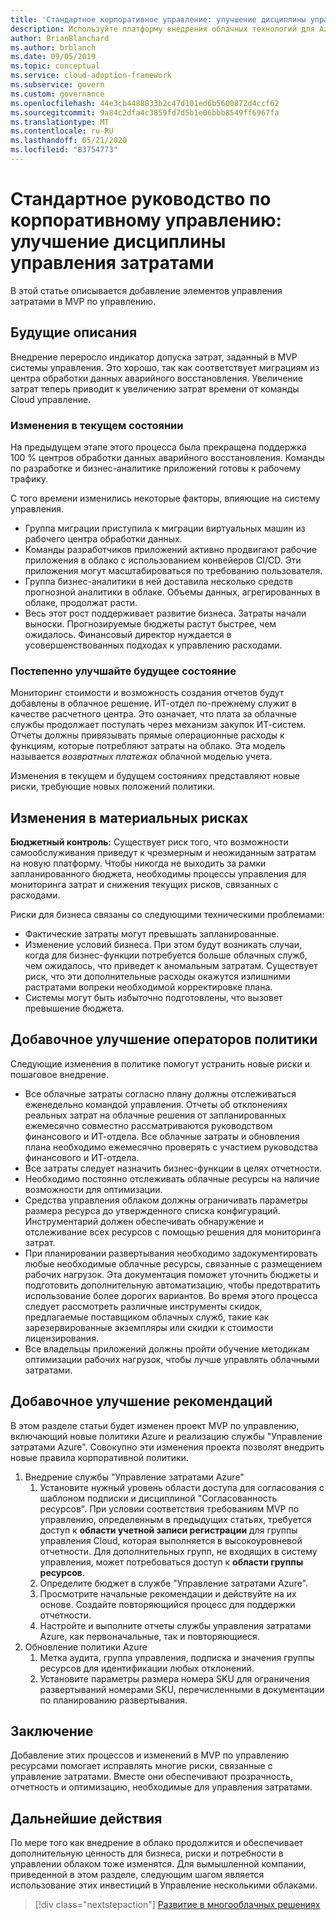 ```yaml
---
title: 'Стандартное корпоративное управление: улучшение дисциплины управления затратами'
description: Используйте платформу внедрения облачных технологий для Azure, чтобы узнать о добавлении элементов управления затратами в минимальный приемлемый продукт (MVP).
author: BrianBlanchard
ms.author: brblanch
ms.date: 09/05/2019
ms.topic: conceptual
ms.service: cloud-adoption-framework
ms.subservice: govern
ms.custom: governance
ms.openlocfilehash: 44e3cb4488833b2c47d101ed6b5600872d4ccf62
ms.sourcegitcommit: 9a84c2dfa4c3859fd7d5b1e06bbb8549ff6967fa
ms.translationtype: MT
ms.contentlocale: ru-RU
ms.lasthandoff: 05/21/2020
ms.locfileid: "83754773"
---
```

# <a name="standard-enterprise-governance-guide-improve-the-cost-management-discipline"></a>Стандартное руководство по корпоративному управлению: улучшение дисциплины управления затратами

В этой статье описывается добавление элементов управления затратами в MVP по управлению.

## <a name="advancing-the-narrative"></a>Будущие описания

<!-- docsTest:ignore DR -->

Внедрение переросло индикатор допуска затрат, заданный в MVP системы управления. Это хорошо, так как соответствует миграциям из центра обработки данных аварийного восстановления. Увеличение затрат теперь приводит к увеличению затрат времени от команды Cloud управление.

### <a name="changes-in-the-current-state"></a>Изменения в текущем состоянии

На предыдущем этапе этого процесса была прекращена поддержка 100 % центров обработки данных аварийного восстановления. Команды по разработке и бизнес-аналитике приложений готовы к рабочему трафику.

С того времени изменились некоторые факторы, влияющие на систему управления.

- Группа миграции приступила к миграции виртуальных машин из рабочего центра обработки данных.
- Команды разработчиков приложений активно продвигают рабочие приложения в облако с использованием конвейеров CI/CD. Эти приложения могут масштабироваться по требованию пользователя.
- Группа бизнес-аналитики в ней доставила несколько средств прогнозной аналитики в облаке. Объемы данных, агрегированных в облаке, продолжат расти.
- Весь этот рост поддерживает развитие бизнеса. Затраты начали выноски. Прогнозируемые бюджеты растут быстрее, чем ожидалось. Финансовый директор нуждается в усовершенствованных подходах к управлению расходами.

### <a name="incrementally-improve-the-future-state"></a>Постепенно улучшайте будущее состояние

Мониторинг стоимости и возможность создания отчетов будут добавлены в облачное решение. ИТ-отдел по-прежнему служит в качестве расчетного центра. Это означает, что плата за облачные службы продолжает поступать через механизм закупок ИТ-систем. Отчеты должны привязывать прямые операционные расходы к функциям, которые потребляют затраты на облако. Эта модель называется _возвратных платежах_ облачной моделью учета.

Изменения в текущем и будущем состояниях представляют новые риски, требующие новых положений политики.

## <a name="changes-in-tangible-risks"></a>Изменения в материальных рисках

**Бюджетный контроль:** Существует риск того, что возможности самообслуживания приведут к чрезмерным и неожиданным затратам на новую платформу. Чтобы никогда не выходить за рамки запланированного бюджета, необходимы процессы управления для мониторинга затрат и снижения текущих рисков, связанных с расходами.

Риски для бизнеса связаны со следующими техническими проблемами:

- Фактические затраты могут превышать запланированные.
- Изменение условий бизнеса. При этом будут возникать случаи, когда для бизнес-функции потребуется больше облачных служб, чем ожидалось, что приведет к аномальным затратам. Существует риск, что эти дополнительные расходы окажутся излишними растратами вопреки необходимой корректировке плана.
- Системы могут быть избыточно подготовлены, что вызовет превышение бюджета.

## <a name="incremental-improvement-of-the-policy-statements"></a>Добавочное улучшение операторов политики

Следующие изменения в политике помогут устранить новые риски и пошаговое внедрение.

- Все облачные затраты согласно плану должны отслеживаться еженедельно командой управления. Отчеты об отклонениях реальных затрат на облачные решения от запланированных ежемесячно совместно рассматриваются руководством финансового и ИТ-отдела. Все облачные затраты и обновления плана необходимо ежемесячно проверять с участием руководства финансового и ИТ-отдела.
- Все затраты следует назначить бизнес-функции в целях отчетности.
- Необходимо постоянно отслеживать облачные ресурсы на наличие возможности для оптимизации.
- Средства управления облаком должны ограничивать параметры размера ресурса до утвержденного списка конфигураций. Инструментарий должен обеспечивать обнаружение и отслеживание всех ресурсов с помощью решения для мониторинга затрат.
- При планировании развертывания необходимо задокументировать любые необходимые облачные ресурсы, связанные с размещением рабочих нагрузок. Эта документация поможет уточнить бюджеты и подготовить дополнительную автоматизацию, чтобы предотвратить использование более дорогих вариантов. Во время этого процесса следует рассмотреть различные инструменты скидок, предлагаемые поставщиком облачных служб, такие как зарезервированные экземпляры или скидки к стоимости лицензирования.
- Все владельцы приложений должны пройти обучение методикам оптимизации рабочих нагрузок, чтобы лучше управлять облачными затратами.

## <a name="incremental-improvement-of-the-best-practices"></a>Добавочное улучшение рекомендаций

В этом разделе статьи будет изменен проект MVP по управлению, включающий новые политики Azure и реализацию службы "Управление затратами Azure". Совокупно эти изменения проекта позволят внедрить новые правила корпоративной политики.

1. Внедрение службы "Управление затратами Azure"
    1. Установите нужный уровень области доступа для согласования с шаблоном подписки и дисциплиной "Согласованность ресурсов". При условии соответствия требованиям MVP по управлению, определенным в предыдущих статьях, требуется доступ к **области учетной записи регистрации** для группы управления Cloud, которая выполняется в высокоуровневой отчетности. Для дополнительных групп, не входящих в систему управления, может потребоваться доступ к **области группы ресурсов**.
    1. Определите бюджет в службе "Управление затратами Azure".
    1. Просмотрите начальные рекомендации и действуйте на их основе. Создайте повторяющийся процесс для поддержки отчетности.
    1. Настройте и выполните отчеты службы управления затратами Azure, как первоначальные, так и повторяющиеся.
2. Обновление политики Azure
    1. Метка аудита, группа управления, подписка и значения группы ресурсов для идентификации любых отклонений.
    1. Установите параметры размера номера SKU для ограничения развертываний номерами SKU, перечисленными в документации по планированию развертывания.

## <a name="conclusion"></a>Заключение

Добавление этих процессов и изменений в MVP по управлению ресурсами помогает исправлять многие риски, связанные с управление затратами. Вместе они обеспечивают прозрачность, отчетность и оптимизацию, необходимые для управления затратами.

## <a name="next-steps"></a>Дальнейшие действия

По мере того как внедрение в облако продолжится и обеспечивает дополнительную ценность для бизнеса, риски и потребности в управлении облаком тоже изменятся. Для вымышленной компании, приведенной в этом разделе, следующим шагом является использование этих инвестиций в Управление несколькими облаками.

> [!div class="nextstepaction"]
> [Развитие в многооблачных решениях](./multicloud-improvement.md)
